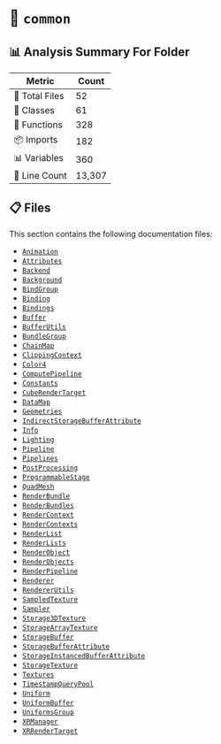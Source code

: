 # 📁 `common`

## 📊 Analysis Summary For Folder

| Metric | Count |
|--------|-------|
| 📁 Total Files | 52 |
| 🧱 Classes | 61 |
| 🔧 Functions | 328 |
| 📦 Imports | 182 |
| 📊 Variables | 360 |
| 🔢 Line Count | 13,307 |


## 📋 Files

This section contains the following documentation files:

- [`Animation`](./Animation.md)
- [`Attributes`](./Attributes.md)
- [`Backend`](./Backend.md)
- [`Background`](./Background.md)
- [`BindGroup`](./BindGroup.md)
- [`Binding`](./Binding.md)
- [`Bindings`](./Bindings.md)
- [`Buffer`](./Buffer.md)
- [`BufferUtils`](./BufferUtils.md)
- [`BundleGroup`](./BundleGroup.md)
- [`ChainMap`](./ChainMap.md)
- [`ClippingContext`](./ClippingContext.md)
- [`Color4`](./Color4.md)
- [`ComputePipeline`](./ComputePipeline.md)
- [`Constants`](./Constants.md)
- [`CubeRenderTarget`](./CubeRenderTarget.md)
- [`DataMap`](./DataMap.md)
- [`Geometries`](./Geometries.md)
- [`IndirectStorageBufferAttribute`](./IndirectStorageBufferAttribute.md)
- [`Info`](./Info.md)
- [`Lighting`](./Lighting.md)
- [`Pipeline`](./Pipeline.md)
- [`Pipelines`](./Pipelines.md)
- [`PostProcessing`](./PostProcessing.md)
- [`ProgrammableStage`](./ProgrammableStage.md)
- [`QuadMesh`](./QuadMesh.md)
- [`RenderBundle`](./RenderBundle.md)
- [`RenderBundles`](./RenderBundles.md)
- [`RenderContext`](./RenderContext.md)
- [`RenderContexts`](./RenderContexts.md)
- [`RenderList`](./RenderList.md)
- [`RenderLists`](./RenderLists.md)
- [`RenderObject`](./RenderObject.md)
- [`RenderObjects`](./RenderObjects.md)
- [`RenderPipeline`](./RenderPipeline.md)
- [`Renderer`](./Renderer.md)
- [`RendererUtils`](./RendererUtils.md)
- [`SampledTexture`](./SampledTexture.md)
- [`Sampler`](./Sampler.md)
- [`Storage3DTexture`](./Storage3DTexture.md)
- [`StorageArrayTexture`](./StorageArrayTexture.md)
- [`StorageBuffer`](./StorageBuffer.md)
- [`StorageBufferAttribute`](./StorageBufferAttribute.md)
- [`StorageInstancedBufferAttribute`](./StorageInstancedBufferAttribute.md)
- [`StorageTexture`](./StorageTexture.md)
- [`Textures`](./Textures.md)
- [`TimestampQueryPool`](./TimestampQueryPool.md)
- [`Uniform`](./Uniform.md)
- [`UniformBuffer`](./UniformBuffer.md)
- [`UniformsGroup`](./UniformsGroup.md)
- [`XRManager`](./XRManager.md)
- [`XRRenderTarget`](./XRRenderTarget.md)
